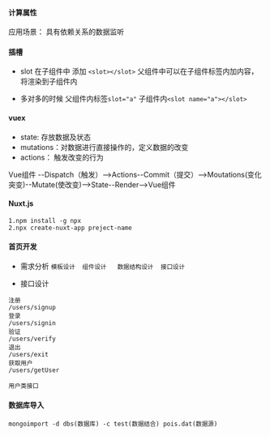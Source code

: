 #### 计算属性

应用场景： 具有依赖关系的数据监听

#### 插槽

- slot 在子组件中 添加 `<slot></slot>`
父组件中可以在子组件标签内加内容，将渲染到子组件内

- 多对多的时候 父组件内标签`slot="a"` 子组件内`<slot name="a"></slot>`

#### vuex

- state: 存放数据及状态
- mutations：对数据进行直接操作的，定义数据的改变
- actions： 触发改变的行为

Vue组件 --Dispatch（触发）-->Actions--Commit（提交）-->Moutations(变化突变)--Mutate(使改变)-->State--Render-->Vue组件

#### Nuxt.js

```
1.npm install -g npx
2.npx create-nuxt-app preject-name
```


#### 首页开发
- 需求分析
    `模板设计  组件设计   数据结构设计  接口设计`

 - 接口设计
 ```
 注册
 /users/signup
 登录
 /users/signin
 验证
 /users/verify
 退出
 /users/exit
 获取用户
 /users/getUser

 用户类接口
 ```

 #### 数据库导入

 `mongoimport -d dbs(数据库) -c test(数据结合) pois.dat(数据源)`


